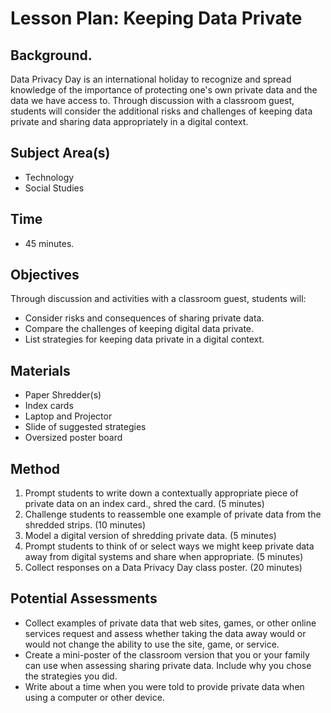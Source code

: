 # Lesson Plan: Keeping Data Private

## Background.

Data Privacy Day is an international holiday to recognize and spread knowledge of the importance of protecting one's own private data and the data we have access to.  Through discussion with a classroom guest, students will consider the additional risks and challenges of keeping data private and sharing data appropriately in a digital context.

## Subject Area(s)

* Technology
* Social Studies

## Time

* 45 minutes.

## Objectives

Through discussion and activities with a classroom guest, students will:

* Consider risks and consequences of sharing private data.
* Compare the challenges of keeping digital data private.
* List strategies for keeping data private in a digital context.

## Materials

* Paper Shredder(s)
* Index cards
* Laptop and Projector
* Slide of suggested strategies
* Oversized poster board

## Method

1. Prompt students to write down a contextually appropriate piece of private data on an index card., shred the card. (5 minutes)
3. Challenge students to reassemble one example of private data from the shredded strips. (10 minutes)
4. Model a digital version of shredding private data. (5 minutes)
5. Prompt students to think of or select ways we might keep private data away from digital systems and share when appropriate. (5 minutes)
6. Collect responses on a Data Privacy Day class poster. (20 minutes)

## Potential Assessments

* Collect examples of private data that web sites, games, or other online services request and assess whether taking the data away would or would not change the ability to use the site, game, or service.
* Create a mini-poster of the classroom version that you or your family can use when assessing sharing private data.  Include why you chose the strategies you did.
* Write about a time when you were told to provide private data when using a computer or other device.
